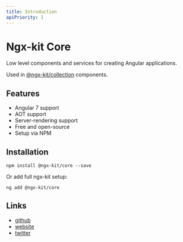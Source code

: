 ```yaml
---
title: Introduction
apiPriority: 1
---
```


# Ngx-kit Core

Low level components and services for creating Angular applications.

Used in [@ngx-kit/collection](https://ngx-kit.com/collection) components.


## Features

* Angular 7 support
* AOT support
* Server-rendering support
* Free and open-source
* Setup via NPM


## Installation

```
npm install @ngx-kit/core --save
```

Or add full ngx-kit setup:

```
ng add @ngx-kit/core
```


## Links

* [github](https://github.com/ngx-kit/ngx-kit)
* [website](https://ngx-kit.com)
* [twitter](https://twitter.com/ngxkit)
